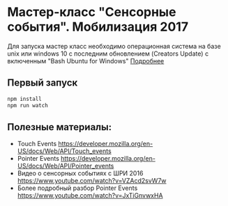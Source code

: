 # Мастер-класс "Сенсорные события". Мобилизация 2017

Для запуска мастер класс необходимо операционная система на базе unix или windows 10 с последним обновлением (Creators Update) с включенным "Bash Ubuntu for Windows" [Подробнее](https://www.windowscentral.com/how-install-bash-shell-command-line-windows-10)

## Первый запуск
```bash
npm install
npm run watch
```

## Полезные материалы:
- Touch Events https://developer.mozilla.org/en-US/docs/Web/API/Touch_events
- Pointer Events https://developer.mozilla.org/en-US/docs/Web/API/Pointer_events
- Видео о сенсорных событиях с ШРИ 2016 https://www.youtube.com/watch?v=VZAcd2svW7w
- Более подробный разбор Pointer Events https://www.youtube.com/watch?v=JxTiGnvwxHA
